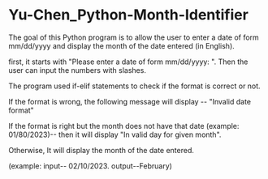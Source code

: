 # Yu-Chen_Python-Month-Identifier
The goal of this Python program is to allow the user to enter a date of form mm/dd/yyyy and display the month of the date entered (in English).

first, it starts with "Please enter a date of form mm/dd/yyyy: ". Then the user can input the numbers with slashes.

The program used if-elif statements to check if the format is correct or not.

If the format is wrong, the following message will display -- "Invalid date format"

If the format is right but the month does not have that date (example: 01/80/2023)-- then it will display "In valid day for given month".

Otherwise, It will display the month of the date entered.

(example: input-- 02/10/2023. output--February)
